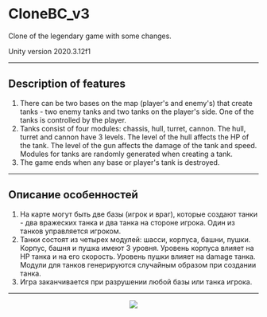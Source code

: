 # CloneBC_v3
 Clone of the legendary game with some changes.
 
 Unity version 2020.3.12f1
___
## Description of features
1. There can be two bases on the map (player's and
enemy's) that create tanks - two enemy tanks and two 
tanks on the player's side. One of the tanks is controlled by the player.
2. Tanks consist of four modules: chassis, hull, turret, cannon. 
The hull, turret and cannon have 3 levels.
The level of the hull affects the HP of the tank.
The level of the gun affects the damage of the tank and speed.
Modules for tanks are randomly generated when creating a tank.
3. The game ends when any base or player's tank is destroyed.
___
## Описание особенностей
1. На карте могут быть две базы (игрок и
враг), которые создают танки - два вражеских танка и два
танка на стороне игрока. Один из танков управляется игроком.
2. Танки состоят из четырех модулей: шасси, корпуса, башни, пушки.
Корпус, башня и пушка имеют 3 уровня.
Уровень корпуса влияет на HP танка и на его скорость.
Уровень пушки влияет на damage танка.
Модули для танков генерируются случайным образом при создании танка.
3. Игра заканчивается при разрушении любой базы или танка игрока.
___
<p align="center">
  <img src="https://github.com/dentskv/BattleCity_v3/blob/f2bcf26bfea14f09441e351bbfb72e2016aab7db/image.png" />
</p>
 
